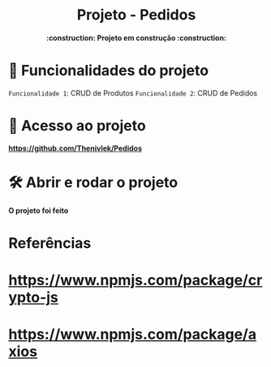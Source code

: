 <h1 align="center"> Projeto - Pedidos </h1>
<h4 align="center">:construction:  Projeto em construção  :construction:</h4>

# :hammer: Funcionalidades do projeto

`Funcionalidade 1`: CRUD de Produtos
`Funcionalidade 2`: CRUD de Pedidos

# 📁 Acesso ao projeto

**https://github.com/Thenivlek/Pedidos**

# 🛠️ Abrir e rodar o projeto

**O projeto foi feito**

# Referências

# https://www.npmjs.com/package/crypto-js

# https://www.npmjs.com/package/axios
